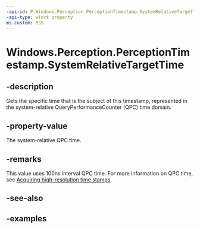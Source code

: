 ```yaml
---
-api-id: P:Windows.Perception.PerceptionTimestamp.SystemRelativeTargetTime
-api-type: winrt property
ms.custom: RS5
---
```


<!-- Property syntax.
public TimeSpan SystemRelativeTargetTime { get; }
-->

# Windows.Perception.PerceptionTimestamp.SystemRelativeTargetTime

## -description
Gets the specific time that is the subject of this timestamp, represented in the system-relative QueryPerformanceCounter (QPC) time domain.

## -property-value
The system-relative QPC time.

## -remarks
This value uses 100ns interval QPC time. For more information on QPC time, see [Acquiring high-resolution time stamps](https://msdn.microsoft.com/library/windows/desktop/dn553408.aspx). 

## -see-also

## -examples

